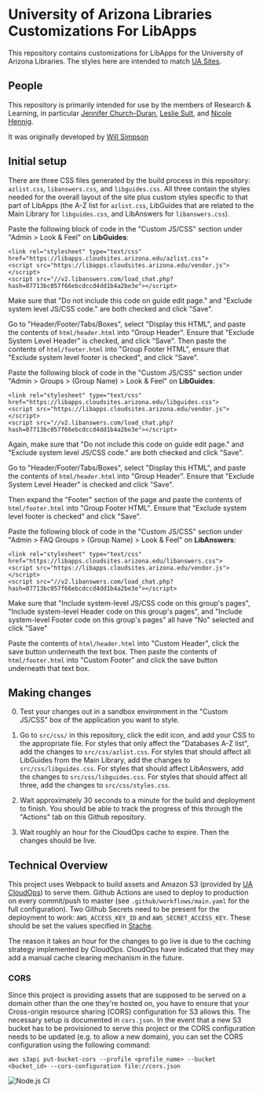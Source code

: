 # University of Arizona Libraries Customizations For LibApps

This repository contains customizations for LibApps for the University of Arizona Libraries.
The styles here are intended to match [UA Sites](https://uasites.arizona.edu/home).

## People

This repository is primarily intended for use by the members of Research & Learning, in particular [Jennifer Church-Duran](https://github.com/jchurchduran), [Leslie Sult](https://github.com/lsult), and [Nicole Hennig](https://github.com/nic-hennig).

It was originally developed by [Will Simpson](https://github.com/simpsonw)

## Initial setup

There are three CSS files generated by the build process in this repository: `azlist.css`, `libanswers.css`, and `libguides.css`.  All
three contain the styles needed for the overall layout of the site plus custom styles specific to that part of LibApps (the A-Z list for `azlist.css`, LibGuides that are related to the Main Library for `libguides.css`, and LibAnswers for `libanswers.css`).

Paste the following block of code in the "Custom JS/CSS" section under "Admin > Look & Feel" on **LibGuides**:

```
<link rel="stylesheet" type="text/css" href="https://libapps.cloudsites.arizona.edu/azlist.css">
<script src="https://libapps.cloudsites.arizona.edu/vendor.js"></script>
<script src="//v2.libanswers.com/load_chat.php?hash=07713bc057f66ebcdccd4dd1b4a2be3e"></script>
```

Make sure that "Do not include this code on guide edit page." and "Exclude system level JS/CSS code." are both checked and click
"Save".

Go to "Header/Footer/Tabs/Boxes", select "Display this HTML", and paste the contents of `html/header.html` into "Group Header". Ensure that "Exclude System Level Header" is checked, and click "Save".  Then paste the contents of `html/footer.html` into "Group Footer HTML", ensure that "Exclude system level footer is checked", and click "Save".

Paste the following block of code in the "Custom JS/CSS" section under "Admin > Groups > (Group Name) > Look & Feel" on **LibGuides**:


```
<link rel="stylesheet" type="text/css" href="https://libapps.cloudsites.arizona.edu/libguides.css">
<script src="https://libapps.cloudsites.arizona.edu/vendor.js"></script>
<script src="//v2.libanswers.com/load_chat.php?hash=07713bc057f66ebcdccd4dd1b4a2be3e"></script>
```

Again, make sure that "Do not include this code on guide edit page." and "Exclude system level JS/CSS code." are both checked and click
"Save".

Go to "Header/Footer/Tabs/Boxes", select "Display this HTML", and paste the contents of `html/header.html` into "Group Header". Ensure that "Exclude System Level Header" is checked and click "Save".

Then expand the "Footer" section of the page and paste the contents of `html/footer.html` into "Group Footer HTML". Ensure that "Exclude system level footer is checked" and click "Save".


Paste the following block of code in the "Custom JS/CSS" section under "Admin > FAQ Groups > (Group Name) > Look & Feel" on **LibAnswers**:

```
<link rel="stylesheet" type="text/css" href="https://libapps.cloudsites.arizona.edu/libanswers.css">
<script src="https://libapps.cloudsites.arizona.edu/vendor.js"></script>
<script src="//v2.libanswers.com/load_chat.php?hash=07713bc057f66ebcdccd4dd1b4a2be3e"></script>
```

Make sure that "Include system-level JS/CSS code on this group's pages", "Include system-level Header code on this group's pages", and "Include system-level Footer code on this group's pages" all have "No" selected and click "Save"

Paste the contents of `html/header.html` into "Custom Header", click the save button underneath the text box.  Then paste the contents of `html/footer.html` into "Custom Footer" and click the save button underneath that text box.


## Making changes

0. Test your changes out in a sandbox environment in the "Custom JS/CSS" box of the application you want to style.

1. Go to `src/css/` in this repository, click the edit icon, and add your CSS to the appropriate file.  For styles that
only affect the "Databases A-Z list", add the changes to `src/css/azlist.css`.  For styles that should affect all LibGuides
from the Main Library, add the changes to `src/css/libguides.css`.  For styles that should affect LibAnswers, add the changes
to `src/css/libguides.css`.  For styles that should affect all three, add the changes to `src/css/styles.css`.

2. Wait approximately 30 seconds to a minute for the build and deployment to finish.  You should be able to track the progress of this through the "Actions" tab on this Github repository.

3. Wait roughly an hour for the CloudOps cache to expire.  Then the changes should be live.

## Technical Overview

This project uses Webpack to build assets and Amazon S3 (provided by [UA CloudOps](https://cloudops.arizona.edu/serverless-website)) to serve them.  Github Actions are used to deploy to production on every commit/push to master (see `.github/workflows/main.yaml` for the full configuration).  Two Github Secrets need to be present for the deployment to work: `AWS_ACCESS_KEY_ID` and `AWS_SECRET_ACCESS_KEY`.  These should be set the values specified in [Stache](https://stache.arizona.edu/new/entry/77512cf5d4d72baa96b10a8ea7721081).

The reason it takes an hour for the changes to go live is due to the caching strategy implemented by CloudOps.  CloudOps have indicated that they may add a manual cache clearing mechanism in the future.

### CORS

Since this project is providing assets that are supposed to be served on a domain other than the one they're hosted on, you have to ensure that your Cross-origin resource sharing (CORS) configuration for S3 allows this.  The necessary setup is documented in `cors.json`.  In the event that a new S3 bucket has to be provisioned to serve this project or the CORS configuration needs to be updated (e.g. to allow a new domain), you can set the CORS configuration using the following command:

```
aws s3api put-bucket-cors --profile <profile_name> --bucket <bucket_id> --cors-configuration file://cors.json
```

![Node.js CI](https://github.com/ualibraries/ual-libapps/workflows/Node.js%20CI/badge.svg)
